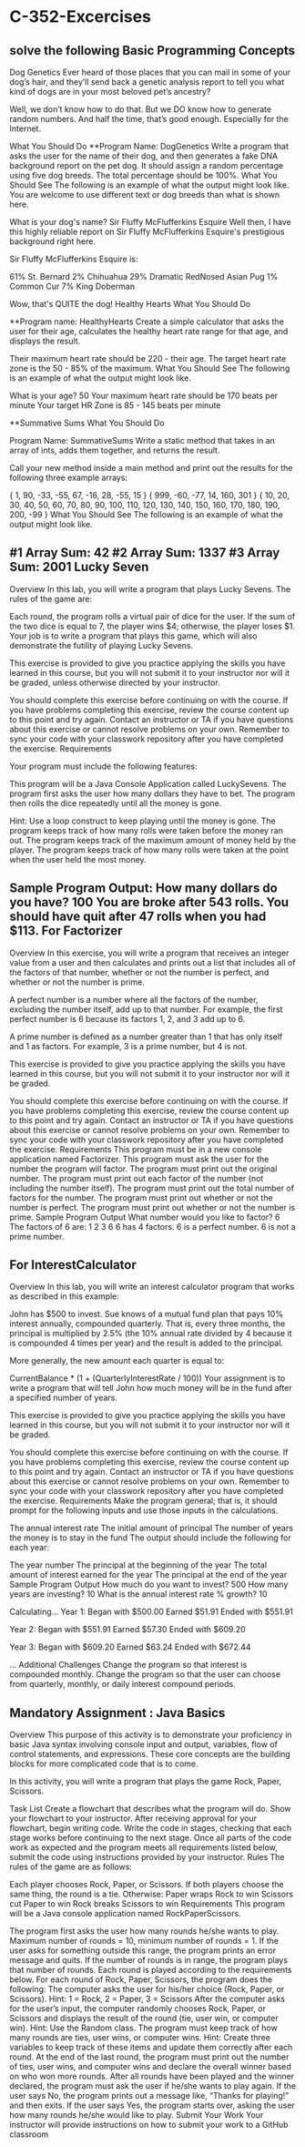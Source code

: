 # C-352-Excercises
solve the following 
Basic Programming Concepts
--------------------------
Dog Genetics
Ever heard of those places that you can mail in some of your dog’s hair, and they’ll send back a genetic analysis report to tell you what kind of dogs are in your most beloved pet’s ancestry?

Well, we don’t know how to do that. But we DO know how to generate random numbers. And half the time, that’s good enough. Especially for the Internet.

What You Should Do
**Program Name: DogGenetics
Write a program that asks the user for the name of their dog, and then generates a fake DNA background report on the pet dog.
It should assign a random percentage using five dog breeds. The total percentage should be 100%.
What You Should See
The following is an example of what the output might look like. You are welcome to use different text or dog breeds than what is shown here.

What is your dog's name? Sir Fluffy McFlufferkins Esquire
Well then, I have this highly reliable report on Sir Fluffy McFlufferkins Esquire's prestigious background right here.

Sir Fluffy McFlufferkins Esquire is:

61% St. Bernard
2% Chihuahua
29% Dramatic RedNosed Asian Pug
1% Common Cur
7% King Doberman

Wow, that's QUITE the dog!
Healthy Hearts
What You Should Do

**Program name: HealthyHearts
Create a simple calculator that asks the user for their age, calculates the healthy heart rate range for that age, and displays the result.

Their maximum heart rate should be 220 - their age.
The target heart rate zone is the 50 - 85% of the maximum.
What You Should See
The following is an example of what the output might look like.

What is your age? 50
Your maximum heart rate should be 170 beats per minute
Your target HR Zone is 85 - 145 beats per minute

**Summative Sums
What You Should Do

Program Name: SummativeSums
Write a static method that takes in an array of ints, adds them together, and returns the result.

Call your new method inside a main method and print out the results for the following three example arrays:

{ 1, 90, -33, -55, 67, -16, 28, -55, 15 }
{ 999, -60, -77, 14, 160, 301 }
{ 10, 20, 30, 40, 50, 60, 70, 80, 90, 100, 110, 120, 130,
140, 150, 160, 170, 180, 190, 200, -99 }
What You Should See
The following is an example of what the output might look like.

#1 Array Sum: 42
#2 Array Sum: 1337
#3 Array Sum: 2001
Lucky Seven
------------
Overview
In this lab, you will write a program that plays Lucky Sevens. The rules of the game are:

Each round, the program rolls a virtual pair of dice for the user.
If the sum of the two dice is equal to 7, the player wins $4; otherwise, the player loses $1.
Your job is to write a program that plays this game, which will also demonstrate the futility of playing Lucky Sevens.

This exercise is provided to give you practice applying the skills you have learned in this course, but you will not submit it to your instructor nor will it be graded, unless otherwise directed by your instructor.

You should complete this exercise before continuing on with the course.
If you have problems completing this exercise, review the course content up to this point and try again.
Contact an instructor or TA if you have questions about this exercise or cannot resolve problems on your own.
Remember to sync your code with your classwork repository after you have completed the exercise.
Requirements

Your program must include the following features:

This program will be a Java Console Application called LuckySevens.
The program first asks the user how many dollars they have to bet.
The program then rolls the dice repeatedly until all the money is gone.

Hint: Use a loop construct to keep playing until the money is gone.
The program keeps track of how many rolls were taken before the money ran out.
The program keeps track of the maximum amount of money held by the player.
The program keeps track of how many rolls were taken at the point when the user held the most money.


Sample Program Output:
How many dollars do you have? 100
You are broke after 543 rolls.
You should have quit after 47 rolls when you had $113.
For Factorizer
------------------
Overview
In this exercise, you will write a program that receives an integer value from a user and then calculates and prints out a list that includes all of the factors of that number, whether or not the number is perfect, and whether or not the number is prime.

A perfect number is a number where all the factors of the number, excluding the number itself, add up to that number. For example, the first perfect number is 6 because its factors 1, 2, and 3 add up to 6.

A prime number is defined as a number greater than 1 that has only itself and 1 as factors. For example, 3 is a prime number, but 4 is not.

This exercise is provided to give you practice applying the skills you have learned in this course, but you will not submit it to your instructor nor will it be graded.

You should complete this exercise before continuing on with the course.
If you have problems completing this exercise, review the course content up to this point and try again.
Contact an instructor or TA if you have questions about this exercise or cannot resolve problems on your own.
Remember to sync your code with your classwork repository after you have completed the exercise.
Requirements
This program must be in a new console application named Factorizer.
This program must ask the user for the number the program will factor.
The program must print out the original number.
The program must print out each factor of the number (not including the number itself).
The program must print out the total number of factors for the number.
The program must print out whether or not the number is perfect.
The program must print out whether or not the number is prime.
Sample Program Output
What number would you like to factor? 6
The factors of 6 are:
1 2 3 6
6 has 4 factors.
6 is a perfect number. 
6 is not a prime number.


For InterestCalculator
----------------------------
Overview
In this lab, you will write an interest calculator program that works as described in this example:

John has $500 to invest. Sue knows of a mutual fund plan that pays 10% interest annually, compounded quarterly. That is, every three months, the principal is multiplied by 2.5% (the 10% annual rate divided by 4 because it is compounded 4 times per year) and the result is added to the principal.

More generally, the new amount each quarter is equal to:

CurrentBalance * (1 + (QuarterlyInterestRate / 100))
Your assignment is to write a program that will tell John how much money will be in the fund after a specified number of years.

This exercise is provided to give you practice applying the skills you have learned in this course, but you will not submit it to your instructor nor will it be graded.

You should complete this exercise before continuing on with the course.
If you have problems completing this exercise, review the course content up to this point and try again.
Contact an instructor or TA if you have questions about this exercise or cannot resolve problems on your own.
Remember to sync your code with your classwork repository after you have completed the exercise.
Requirements
Make the program general; that is, it should prompt for the following inputs and use those inputs in the calculations.

The annual interest rate
The initial amount of principal
The number of years the money is to stay in the fund
The output should include the following for each year:

The year number
The principal at the beginning of the year
The total amount of interest earned for the year
The principal at the end of the year
Sample Program Output
How much do you want to invest? 500
How many years are investing? 10
What is the annual interest rate % growth? 10

Calculating...
Year 1:
Began with $500.00
Earned $51.91
Ended with $551.91

Year 2:
Began with $551.91
Earned $57.30
Ended with $609.20

Year 3:
Began with $609.20
Earned $63.24
Ended with $672.44

...
Additional Challenges
Change the program so that interest is compounded monthly.
Change the program so that the user can choose from quarterly, monthly, or daily interest compound periods.


Mandatory Assignment : Java Basics
----------------------------------
Overview
This purpose of this activity is to demonstrate your proficiency in basic Java syntax involving console input and output, variables, flow of control statements, and expressions. These core concepts are the building blocks for more complicated code that is to come.

In this activity, you will write a program that plays the game Rock, Paper, Scissors.

Task List
Create a flowchart that describes what the program will do.
Show your flowchart to your instructor.
After receiving approval for your flowchart, begin writing code.
Write the code in stages, checking that each stage works before continuing to the next stage.
Once all parts of the code work as expected and the program meets all requirements listed below, submit the code using instructions provided by your instructor.
Rules
The rules of the game are as follows:

Each player chooses Rock, Paper, or Scissors.
If both players choose the same thing, the round is a tie.
Otherwise:
Paper wraps Rock to win
Scissors cut Paper to win
Rock breaks Scissors to win
Requirements
This program will be a Java console application named RockPaperScissors.

The program first asks the user how many rounds he/she wants to play.
Maximum number of rounds = 10, minimum number of rounds = 1.
If the user asks for something outside this range, the program prints an error message and quits.
If the number of rounds is in range, the program plays that number of rounds.
Each round is played according to the requirements below.
For each round of Rock, Paper, Scissors, the program does the following:
The computer asks the user for his/her choice (Rock, Paper, or Scissors).
Hint: 1 = Rock, 2 = Paper, 3 = Scissors
After the computer asks for the user’s input, the computer randomly chooses Rock, Paper, or Scissors and displays the result of the round (tie, user win, or computer win).
Hint: Use the Random class.
The program must keep track of how many rounds are ties, user wins, or computer wins.
Hint: Create three variables to keep track of these items and update them correctly after each round.
At the end of the last round, the program must print out the number of ties, user wins, and computer wins and declare the overall winner based on who won more rounds.
After all rounds have been played and the winner declared, the program must ask the user if he/she wants to play again.
If the user says No, the program prints out a message like, “Thanks for playing!” and then exits.
If the user says Yes, the program starts over, asking the user how many rounds he/she would like to play.
Submit Your Work
Your instructor will provide instructions on how to submit your work to a GitHub classroom

